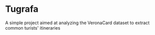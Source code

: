 # Tugrafa

A simple project aimed at analyzing the VeronaCard dataset to extract common turists' itineraries